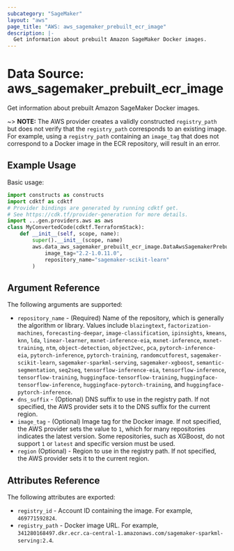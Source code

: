 ```yaml
---
subcategory: "SageMaker"
layout: "aws"
page_title: "AWS: aws_sagemaker_prebuilt_ecr_image"
description: |-
  Get information about prebuilt Amazon SageMaker Docker images.
---
```


# Data Source: aws_sagemaker_prebuilt_ecr_image

Get information about prebuilt Amazon SageMaker Docker images.

~> **NOTE:** The AWS provider creates a validly constructed `registry_path` but does not verify that the `registry_path` corresponds to an existing image. For example, using a `registry_path` containing an `image_tag` that does not correspond to a Docker image in the ECR repository, will result in an error.

## Example Usage

Basic usage:

```python
import constructs as constructs
import cdktf as cdktf
# Provider bindings are generated by running cdktf get.
# See https://cdk.tf/provider-generation for more details.
import ...gen.providers.aws as aws
class MyConvertedCode(cdktf.TerraformStack):
    def __init__(self, scope, name):
        super().__init__(scope, name)
        aws.data_aws_sagemaker_prebuilt_ecr_image.DataAwsSagemakerPrebuiltEcrImage(self, "test",
            image_tag="2.2-1.0.11.0",
            repository_name="sagemaker-scikit-learn"
        )
```

## Argument Reference

The following arguments are supported:

* `repository_name` - (Required) Name of the repository, which is generally the algorithm or library. Values include `blazingtext`, `factorization-machines`, `forecasting-deepar`, `image-classification`, `ipinsights`, `kmeans`, `knn`, `lda`, `linear-learner`, `mxnet-inference-eia`, `mxnet-inference`, `mxnet-training`, `ntm`, `object-detection`, `object2vec`, `pca`, `pytorch-inference-eia`, `pytorch-inference`, `pytorch-training`, `randomcutforest`, `sagemaker-scikit-learn`, `sagemaker-sparkml-serving`, `sagemaker-xgboost`, `semantic-segmentation`, `seq2seq`, `tensorflow-inference-eia`, `tensorflow-inference`, `tensorflow-training`, `huggingface-tensorflow-training`, `huggingface-tensorflow-inference`, `huggingface-pytorch-training`, and `huggingface-pytorch-inference`.
* `dns_suffix` - (Optional) DNS suffix to use in the registry path. If not specified, the AWS provider sets it to the DNS suffix for the current region.
* `image_tag` - (Optional) Image tag for the Docker image. If not specified, the AWS provider sets the value to `1`, which for many repositories indicates the latest version. Some repositories, such as XGBoost, do not support `1` or `latest` and specific version must be used.
* `region` (Optional) - Region to use in the registry path. If not specified, the AWS provider sets it to the current region.

## Attributes Reference

The following attributes are exported:

* `registry_id` - Account ID containing the image. For example, `469771592824`.
* `registry_path` - Docker image URL. For example, `341280168497.dkr.ecr.ca-central-1.amazonaws.com/sagemaker-sparkml-serving:2.4`.

<!-- cache-key: cdktf-0.17.0-pre.15 input-81787c7581595eed82383b189146534f2d89cdb048184d1c9ec0771573f67673 -->